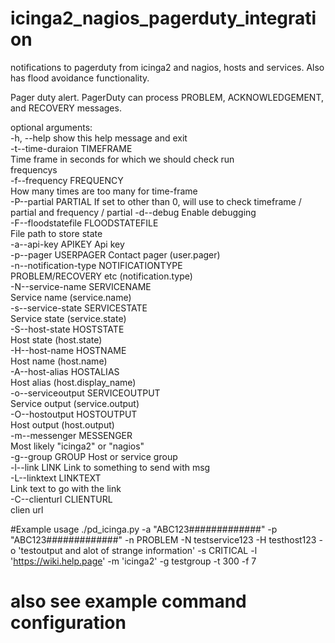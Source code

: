 # icinga2_nagios_pagerduty_integration
notifications to pagerduty from icinga2 and nagios, hosts and services. Also has flood avoidance functionality.

Pager duty alert. PagerDuty can process PROBLEM, ACKNOWLEDGEMENT, and RECOVERY
messages.

optional arguments:  
  -h, --help            show this help message and exit  
  -t--time-duraion TIMEFRAME  
                        Time frame in seconds for which we should check run  
                        frequencys  
  -f--frequency FREQUENCY  
                        How many times are too many for time-frame  
  -P--partial PARTIAL   If set to other than 0, will use to check timeframe / 
                        partial and frequency / partial 
  -d--debug             Enable debugging  
  -F--floodstatefile FLOODSTATEFILE  
                        File path to store state  
  -a--api-key APIKEY    Api key  
  -p--pager USERPAGER   Contact pager (user.pager)  
  -n--notification-type NOTIFICATIONTYPE  
                        PROBLEM/RECOVERY etc (notification.type)  
  -N--service-name SERVICENAME  
                        Service name (service.name)  
  -s--service-state SERVICESTATE  
                        Service state (service.state)  
  -S--host-state HOSTSTATE  
                        Host state (host.state)  
  -H--host-name HOSTNAME  
                        Host name (host.name)  
  -A--host-alias HOSTALIAS  
                        Host alias (host.display_name)  
  -o--serviceoutput SERVICEOUTPUT  
                        Service output (service.output)  
  -O--hostoutput HOSTOUTPUT  
                        Host output (host.output)  
  -m--messenger MESSENGER  
                        Most likely "icinga2" or "nagios"  
  -g--group GROUP       Host or service group  
  -l--link LINK         Link to something to send with msg  
  -L--linktext LINKTEXT  
                        Link text to go with the link  
  -C--clienturl CLIENTURL  
                        clien url  

#Example usage
./pd_icinga.py -a "ABC123#############" -p "ABC123#############"  -n PROBLEM -N testservice123 -H testhost123 -o 'testoutput and alot of strange information' -s CRITICAL -l 'https://wiki.help.page' -m 'icinga2' -g testgroup -t 300 -f 7  

# also see example command configuration 
